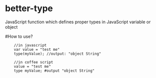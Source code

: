 better-type
===========

JavaScript function which defines proper types in JavaScript variable or object


#How to use?

```
    //in javascript
    var value = "test me"
    type(myValue); //output: "object String"
    
    //in coffee script
    value = "test me"
    type myValue; #output "object String"
```

